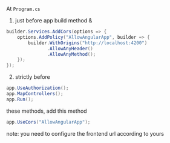 At `Program.cs`  
1. just before app build method &  
```C#
builder.Services.AddCors(options => {
    options.AddPolicy("AllowAngularApp", builder => {
        builder.WithOrigins("http://localhost:4200")
               .AllowAnyHeader()
               .AllowAnyMethod();
    });
});
```
2. strictly before  
```C#
app.UseAuthorization();
app.MapControllers();
app.Run();
```  
these methods, add this method    
```C#
app.UseCors("AllowAngularApp");
```  

note: you need to configure the frontend url according to yours  